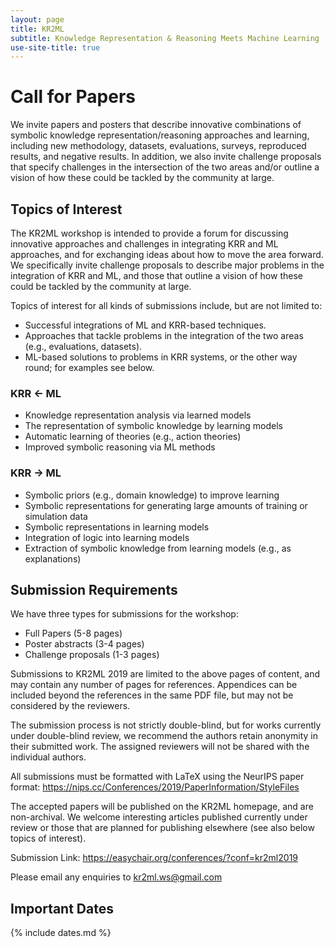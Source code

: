 ```yaml
---
layout: page
title: KR2ML
subtitle: Knowledge Representation & Reasoning Meets Machine Learning
use-site-title: true
---
```


# Call for Papers

We invite papers and posters that describe innovative combinations of symbolic knowledge representation/reasoning approaches and learning, including new methodology, datasets, evaluations, surveys, reproduced results, and negative results.
In addition, we also invite challenge proposals that specify challenges in the intersection of the two areas and/or outline a vision of how these could be tackled by the community at large.

## Topics of Interest 

The KR2ML workshop is intended to provide a forum for discussing innovative approaches and challenges in integrating KRR and ML approaches, and for exchanging ideas about how to move the area forward. We specifically invite challenge proposals to describe major problems in the integration of KRR and ML, and those that outline a vision of how these could be tackled by the community at large.

Topics of interest for all kinds of submissions include, but are not limited to:

- Successful integrations of ML and KRR-based techniques.
- Approaches that tackle problems in the integration of the two areas (e.g., evaluations, datasets).
- ML-based solutions to problems in KRR systems, or the other way round; for examples see below.

### KRR &larr; ML

- Knowledge representation analysis via learned models
- The representation of symbolic knowledge by learning models
- Automatic learning of theories (e.g., action theories)
- Improved symbolic reasoning via ML methods

### KRR &rarr; ML

- Symbolic priors (e.g., domain knowledge) to improve learning
- Symbolic representations for generating large amounts of training or simulation data
- Symbolic representations in learning models
- Integration of logic into learning models
- Extraction of symbolic knowledge from learning models (e.g., as explanations)

## Submission Requirements

We have three types for submissions for the workshop:

- Full Papers (5-8 pages)
- Poster abstracts (3-4 pages)
- Challenge proposals (1-3 pages)

Submissions to KR2ML 2019 are limited to the above pages of content, and may contain any number of pages for references. Appendices can be included beyond the references in the same PDF file, but may not be considered by the reviewers.

The submission process is not strictly double-blind, but for works currently under double-blind review, we recommend the authors retain anonymity in their submitted work. The assigned reviewers will not be shared with the individual authors.

All submissions must be formatted with LaTeX using the NeurIPS paper format: <https://nips.cc/Conferences/2019/PaperInformation/StyleFiles>

The accepted papers will be published on the KR2ML homepage, and are non-archival. We welcome interesting articles published currently under review or those that are planned for publishing elsewhere (see also below topics of interest).

Submission Link: <https://easychair.org/conferences/?conf=kr2ml2019>

Please email any enquiries to [kr2ml.ws@gmail.com](mailto:kr2ml.ws@gmail.com)

## Important Dates 

{% include dates.md %}

